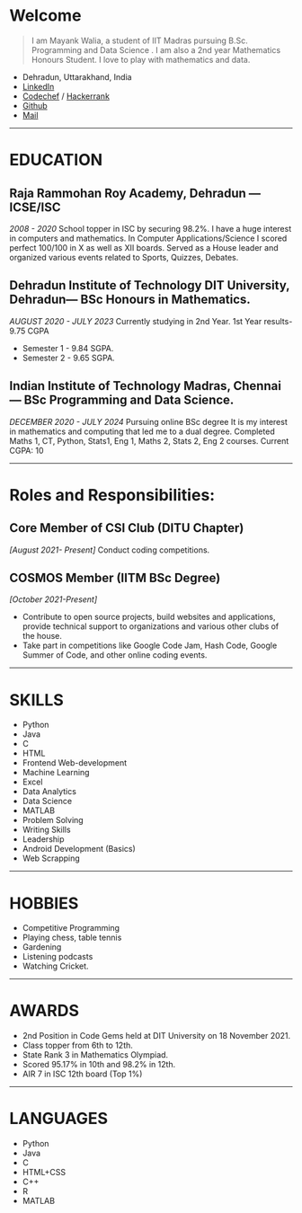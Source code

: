 # Welcome
> I am Mayank Walia, a student of IIT Madras pursuing B.Sc. Programming and Data Science . I am also a 2nd year Mathematics Honours Student. I love to play with mathematics and data.

- Dehradun, Uttarakhand, India
- [LinkedIn](https://www.linkedin.com/in/walia-mayank)
- [Codechef](https://www.codechef.com/users/mayankwalia) / [Hackerrank](https://www.hackerrank.com/MAYANKWALIA)
- [Github](https://github.com/mayankwalia/)
- [Mail](mailto:mayankwalia3110@gmail.com)

---
# EDUCATION
## Raja Rammohan Roy Academy, Dehradun — ICSE/ISC
*2008 - 2020*
School topper in ISC by securing 98.2%. I have a huge interest in computers and mathematics. In Computer Applications/Science I scored perfect 100/100 in X as well as XII boards. Served as a House leader and organized various events related to Sports, Quizzes, Debates.
## Dehradun Institute of Technology DIT University, Dehradun— BSc Honours in Mathematics. 
*AUGUST 2020 -  JULY 2023*
Currently studying in 2nd Year.
 1st Year results- 9.75 CGPA
- Semester 1 - 9.84 SGPA. 
- Semester 2 - 9.65 SGPA. 

## Indian Institute of Technology Madras, Chennai — BSc Programming and Data Science.
*DECEMBER 2020 - JULY 2024*
Pursuing online BSc degree
It is my interest in mathematics and computing that led me to a dual degree.
Completed Maths 1, CT, Python, Stats1, Eng 1,  Maths 2, Stats 2, Eng 2 courses.
Current CGPA: 10

---
# Roles and Responsibilities: 
## Core Member of CSI Club (DITU Chapter) 
*[August 2021- Present]*
Conduct coding competitions.

## COSMOS Member (IITM BSc Degree)
*[October 2021-Present]*
- Contribute to open source projects, build websites and applications, provide technical support to organizations and various other clubs of the house.
- Take part in competitions like Google Code Jam, Hash Code, Google Summer of Code, and other online coding events.

---
# SKILLS
- Python
- Java
- C
- HTML
- Frontend Web-development
- Machine Learning
- Excel
- Data Analytics
- Data Science
- MATLAB
- Problem Solving
- Writing Skills
- Leadership
- Android Development (Basics)
- Web Scrapping

---
# HOBBIES
- Competitive Programming
- Playing chess, table tennis
- Gardening
- Listening podcasts
- Watching Cricket.

---
# AWARDS
- 2nd Position in Code Gems held at DIT University on 18 November 2021.
- Class topper from 6th to 12th.
- State Rank 3  in Mathematics Olympiad.
- Scored 95.17% in 10th and 98.2% in 12th.
- AIR 7 in ISC 12th board (Top 1%)

---
# LANGUAGES
- Python
- Java
- C
- HTML+CSS
- C++
- R
- MATLAB



